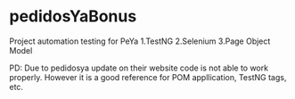 # pedidosYaBonus

Project automation testing for PeYa
1.TestNG
2.Selenium
3.Page Object Model

PD: Due to pedidosya update on their website code is not able to work properly. However it is a good reference for POM appllication, TestNG tags, etc.
